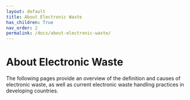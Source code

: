 ```yaml
---
layout: default
title: About Electronic Waste
has_children: True
nav_order: 2
permalink: /docs/about-electronic-waste/
---
```


# About Electronic Waste
The following pages provide an overview of the definition and causes of electronic waste, as well as current electronic waste handling practices in developing countries.
